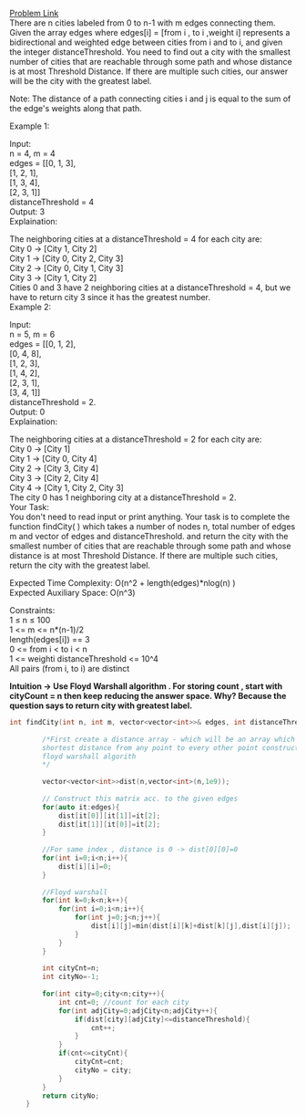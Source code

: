 [Problem Link](https://www.geeksforgeeks.org/problems/city-with-the-smallest-number-of-neighbors-at-a-threshold-distance/1)<br>
There are n cities labeled from 0 to n-1 with m edges connecting them. Given the array edges where edges[i] = [from i , to i ,weight i]  represents a bidirectional and weighted edge between cities from i and 
to i, and given the integer distanceThreshold. You need to find out a city with the smallest number of cities that are reachable through some path and whose distance is at most Threshold Distance. If there are multiple such cities, our answer will be the city with the greatest label.<br>

Note: The distance of a path connecting cities i and j is equal to the sum of the edge's weights along that path.<br>

Example 1:<br>

Input:<br>
n = 4, m = 4<br>
edges = [[0, 1, 3],<br>
         [1, 2, 1], <br>
         [1, 3, 4], <br> 
         [2, 3, 1]]<br>
distanceThreshold = 4<br>
Output:
3<br>
Explaination:

The neighboring cities at a distanceThreshold = 4 for each city are:<br>
City 0 -> [City 1, City 2] <br>
City 1 -> [City 0, City 2, City 3] <br>
City 2 -> [City 0, City 1, City 3] <br>
City 3 -> [City 1, City 2] <br>
Cities 0 and 3 have 2 neighboring cities at a distanceThreshold = 4, but we have to return city 3 since it has the greatest number.<br>
Example 2:<br>

Input: <br>
n = 5, m = 6<br>
edges = [[0, 1, 2],<br>
         [0, 4, 8],<br>
         [1, 2, 3], <br>
         [1, 4, 2], <br>
         [2, 3, 1],<br>
         [3, 4, 1]]<br>
distanceThreshold = 2.<br>
Output:
0<br>
Explaination:<br>

The neighboring cities at a distanceThreshold = 2 for each city are:<br>
City 0 -> [City 1] <br>
City 1 -> [City 0, City 4] <br>
City 2 -> [City 3, City 4] <br>
City 3 -> [City 2, City 4]<br>
City 4 -> [City 1, City 2, City 3] <br>
The city 0 has 1 neighboring city at a distanceThreshold = 2.<br>
Your Task:<br>
You don't need to read input or print anything. Your task is to complete the function findCity( ) which takes a number of nodes n, total number of edges m and vector of edges and distanceThreshold. and return the city with the smallest number of cities that are reachable through some path and whose distance is at most Threshold Distance. If there are multiple such cities, return the city with the greatest label.<br>

Expected Time Complexity: O(n^2 + length(edges)*nlog(n) )<br>
Expected Auxiliary Space:  O(n^3)<br>

Constraints:<br>
1  ≤  n ≤  100<br>
1 <= m <= n*(n-1)/2<br>
length(edges[i]) == 3<br>
0 <= from i < to i < n<br>
1 <= weighti distanceThreshold <= 10^4<br>
All pairs (from i, to i) are distinct<br>

__Intuition -> Use Floyd Warshall algorithm . For storing count , start with cityCount = n then keep reducing the answer space. Why? Because the question says to return city with greatest label.__

```C++
int findCity(int n, int m, vector<vector<int>>& edges, int distanceThreshold) {
        
        /*First create a distance array - which will be an array which will contain
        shortest distance from any point to every other point constructed using 
        floyd warshall algorith
        */
        
        vector<vector<int>>dist(n,vector<int>(n,1e9));
        
        // Construct this matrix acc. to the given edges
        for(auto it:edges){
            dist[it[0]][it[1]]=it[2];
            dist[it[1]][it[0]]=it[2];
        }
        
        //For same index , distance is 0 -> dist[0][0]=0
        for(int i=0;i<n;i++){
            dist[i][i]=0;
        }
        
        //Floyd warshall
        for(int k=0;k<n;k++){
            for(int i=0;i<n;i++){
                for(int j=0;j<n;j++){
                    dist[i][j]=min(dist[i][k]+dist[k][j],dist[i][j]);
                }
            }
        }
        
        int cityCnt=n;
        int cityNo=-1;
        
        for(int city=0;city<n;city++){
            int cnt=0; //count for each city
            for(int adjCity=0;adjCity<n;adjCity++){
                if(dist[city][adjCity]<=distanceThreshold){
                    cnt++;
                }
            }
            if(cnt<=cityCnt){
                cityCnt=cnt;
                cityNo = city;
            }
        }
        return cityNo;
    }
```

